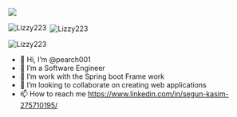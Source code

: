 
<p align="center" style="display: flex;"> 

  <a href="mailto:kasimoluwasegun@gmail.com" target="_blank">
  <img src="https://img.shields.io/badge/email me-%23D14836.svg?&style=for-the-badge&logo=gmail&logoColor=white" />
</a>&nbsp;&nbsp;
</p>

<p><img align="left" src="https://github-readme-stats.vercel.app/api/top-langs?username=pearch001" alt="Lizzy223" /></p>

<p>&nbsp;<img align="center" src="https://github-readme-stats.vercel.app/api?username=pearch001" alt="Lizzy223" /></p>

<p><img align="center" src="https://github-readme-streak-stats.herokuapp.com/?user=pearch001" alt="Lizzy223" /></p>


- 👋 Hi, I’m @pearch001
- 👀 I’m a Software Engineer
- 🌱 I’m work with the Spring boot Frame work
- 💞️ I’m looking to collaborate on creating web applications
- 📫 How to reach me https://www.linkedin.com/in/segun-kasim-275710195/

<!---
pearch001/pearch001 is a ✨ special ✨ repository because its `README.md` (this file) appears on your GitHub profile.
You can click the Preview link to take a look at your changes.
--->

